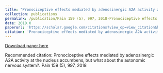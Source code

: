 ```yaml
---
title: "Pronociceptive effects mediated by adenosinergic A2A activity at the nucleus accumbens, but what about the autonomic nervous system?"
collection: publications
permalink: /publication/Pain 159 (5), 997, 2018-Pronociceptive effects mediated by adenosinergic A2A activity at the nucleus accumbens, but what about the autonomic nervous system?
date: 2018.0
paperurl: 'https://scholar.google.com/citations?view_op=view_citation&hl=en&user=CVvowJAAAAAJ&pagesize=100&citation_for_view=CVvowJAAAAAJ:9yKSN-GCB0IC'
citation: 'Pronociceptive effects mediated by adenosinergic A2A activity at the nucleus accumbens, but what about the autonomic nervous system?. Pain 159 (5), 997, 2018'
---
```

[Download paper here](https://scholar.google.com/citations?view_op=view_citation&hl=en&user=CVvowJAAAAAJ&pagesize=100&citation_for_view=CVvowJAAAAAJ:9yKSN-GCB0IC)

Recommended citation: Pronociceptive effects mediated by adenosinergic A2A activity at the nucleus accumbens, but what about the autonomic nervous system?. Pain 159 (5), 997, 2018
